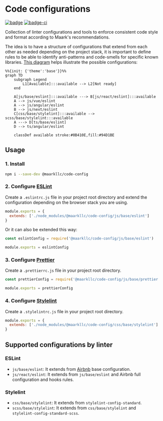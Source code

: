 # Code configurations

[![badge][badge]][npm-repo] [![badge-ci][badge-ci]][CircleCI]

Collection of linter configurations and tools to enforce consistent code style
and format according to Maark's recommendations.

The idea is to have a structure of configurations that extend from each other
as needed depending on the project stack, it is important to define rules to be
able to identify anti-patterns and code-smells for specific known libraries.
[This diagram][diagram] helps illustrate the possible configurations:

```mermaid
%%{init: {'theme':'base'}}%%
graph TD
    subgraph Legend
        L1[Available]:::available --> L2[Not ready]
    end

    A[js/base/eslint]:::available ---> B[js/react/eslint]:::available
    A --> js/vue/eslint
    A --> js/angular/eslint
    B --> js/next/eslint
    C[css/base/stylelint]:::available --> scss/base/stylelint:::available
    A ---> D[ts/base/eslint]
    D --> ts/angular/eslint

    classDef available stroke:#0B410E,fill:#94D1BE
```

## Usage

### 1. Install

```bash
npm i --save-dev @maarkllc/code-config
```

### 2. Configure [ESLint]

Create a `.eslintrc.js` file in your project root directory and extend the
configuration depending on the browser stack you are using.

```javascript
module.exports = {
  extends: ['./node_modules/@maarkllc/code-config/js/base/eslint']
}
```

Or it can also be extended this way:

```javascript
const eslintConfig = require('@maarkllc/code-config/js/base/eslint')

module.exports = eslintConfig
```

### 3. Configure [Prettier]

Create a `.prettierrc.js` file in your project root directory.

```javascript
const prettierConfig = require('@maarkllc/code-config/js/base/prettier')

module.exports = prettierConfig
```

### 4. Configure [Stylelint]

Create a `.stylelintrc.js` file in your project root directory.

```javascript
module.exports = {
  extends: ['./node_modules/@maarkllc/code-config/css/base/stylelint']
}
```

## Supported configurations by linter

### ESLint

- `js/base/eslint`: It extends from [Airbnb] base configuration.
- `js/react/eslint`: It extends from `js/base/eslint` and Airbnb full
  configuration and hooks rules.

### Stylelint

- `css/base/stylelint`: It extends from `stylelint-config-standard`.
- `scss/base/stylelint`: It extends from `css/base/stylelint` and
  `stylelint-config-standard-scss`.

[badge]: https://img.shields.io/badge/%40maarkllc%2Fcode--config-v1.0.0-blue
[npm-repo]: https://www.npmjs.com/package/@maarkllc/code-config

[badge-ci]: https://circleci.com/gh/MAARK/code-config.svg?style=shield
[CircleCI]: https://app.circleci.com/pipelines/github/MAARK/code-config

[ESLint]: https://eslint.org/
[Prettier]: https://prettier.io/
[Stylelint]: https://stylelint.io/
[Airbnb]: https://github.com/airbnb/javascript

[diagram]: https://mermaid.live/edit#pako:eNptkcFugzAMhl8lSq9ULVMvy6FSGdzQLtsNejDEULYQqsRUQ1XffaHAJlp8iBL_n3878pXnjUQueGngfGKfYaqZC9tmQyLGErUckn3EfnK4QKUgU3gUQsD0YOv1nsUvyXtDzCDI7jgU_VUP5yH5spsMLG7QqkrTo4czCXrEWeS0xIw293aOu7ST04MAumwVmJkYTKLGH5opb0lux7ksdQqXRtsz-wwtj-bYMKH5Rwc1vBvR83yDnCuwNsSC_Te2ZJpvFKttsPO3kVdUSonV6y70g4h7vEZTQyXdAq-9Q8rphDWmXLhr3z3lqb45rj1LIIxkRY3hogBl0ePQUvPR6ZwLMi1OUFiB2309UrdfeyGxXA
